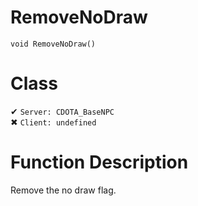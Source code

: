 # RemoveNoDraw
```
void RemoveNoDraw()
```
# Class
✔ `Server: CDOTA_BaseNPC`  
✖ `Client: undefined`  

# Function Description
Remove the no draw flag.
